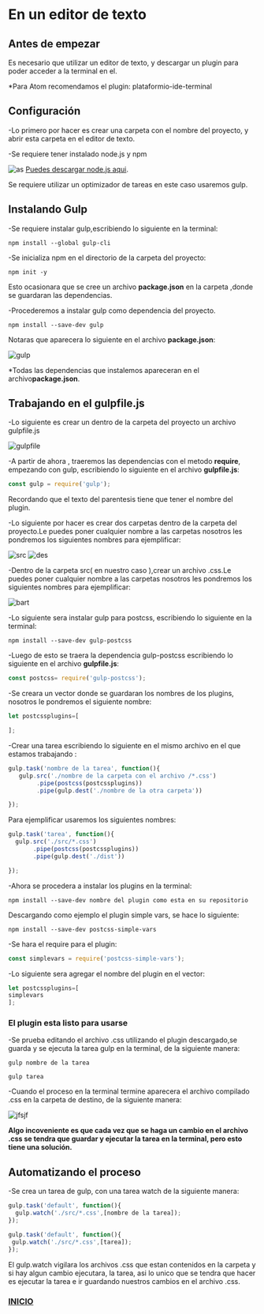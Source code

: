 # En un editor de texto

## Antes de empezar           
Es necesario que utilizar un editor de texto, y descargar un plugin para poder acceder a la terminal en el.

*Para Atom recomendamos el plugin: plataformio-ide-terminal


## Configuración

-Lo primero por hacer es crear una carpeta con el nombre del proyecto, y abrir esta carpeta en el editor de texto.

-Se requiere tener instalado node.js y npm

![as](https://cloud.githubusercontent.com/assets/22939434/24436646/e3ea7908-13f9-11e7-9caa-093332810f06.jpeg)
[Puedes descargar node.js aqui](https://nodejs.org/es/).

Se requiere utilizar un optimizador de tareas en este caso usaremos gulp.

## Instalando Gulp
-Se requiere instalar gulp,escribiendo lo siguiente en la terminal:

    npm install --global gulp-cli
  
-Se inicializa npm en el directorio de la carpeta del proyecto:

    npm init -y

Esto ocasionara que se cree un archivo **package.json** en la carpeta ,donde se guardaran las dependencias.

-Procederemos a instalar gulp como dependencia del proyecto.

    npm install --save-dev gulp

Notaras que aparecera lo siguiente en el archivo  **package.json**:

![gulp](https://cloud.githubusercontent.com/assets/22939434/24437355/dbc486b6-13fd-11e7-8e56-15e074b90fa4.jpeg)

*Todas las dependencias que instalemos apareceran en el archivo**package.json**.

## Trabajando en el gulpfile.js

-Lo siguiente es crear un dentro de la carpeta del proyecto un archivo gulpfile.js

![gulpfile](https://cloud.githubusercontent.com/assets/22939434/24437469/60291a0c-13fe-11e7-819f-153ce27b4f78.jpeg)


-A partir de ahora , traeremos las dependencias con el metodo **require**, empezando con gulp, escribiendo lo siguiente en el archivo **gulpfile.js**:

 ```javascript
const gulp = require('gulp'); 
 
```    
Recordando que el texto del parentesis tiene que tener el nombre del plugin.

-Lo siguiente por hacer es crear dos carpetas dentro de la carpeta del proyecto.Le puedes poner cualquier nombre a las carpetas nosotros les pondremos los siguientes nombres para ejemplificar: 

![src](https://cloud.githubusercontent.com/assets/22939434/24437879/e755a714-1400-11e7-8f9b-e09f245131e8.jpeg)
![des](https://cloud.githubusercontent.com/assets/22939434/24437880/e8882cf6-1400-11e7-934d-23063df3cb4e.jpeg)


-Dentro de la carpeta src( en nuestro caso ),crear un archivo .css.Le puedes poner cualquier nombre a las carpetas nosotros les pondremos los siguientes nombres para ejemplificar: 

![bart](https://cloud.githubusercontent.com/assets/22939434/24437926/4d76c050-1401-11e7-9fbf-12b42f3b443e.jpeg)

-Lo siguiente sera instalar gulp para postcss, escribiendo lo siguiente en la terminal:

    npm install --save-dev gulp-postcss
    
-Luego de esto se traera la dependencia gulp-postcss escribiendo lo siguiente en el archivo **gulpfile.js**:

 ```javascript
const postcss= require('gulp-postcss'); 
 
 ```    
 
-Se creara un vector donde se guardaran los nombres de los plugins, nosotros le pondremos el siguiente nombre:

 ```javascript
let postcssplugins=[

];
 
 ```    
 
-Crear una tarea escribiendo lo siguiente en el mismo archivo en el que estamos trabajando :

 ```javascript
gulp.task('nombre de la tarea', function(){
    gulp.src('./nombre de la carpeta con el archivo /*.css')
         .pipe(postcss(postcssplugins))
         .pipe(gulp.dest('./nombre de la otra carpeta'))

});
 
 ```    
 Para ejemplificar usaremos los siguientes nombres:
 
  ```javascript
gulp.task('tarea', function(){
    gulp.src('./src/*.css')
         .pipe(postcss(postcssplugins))
         .pipe(gulp.dest('./dist'))

});
 
 ```    
 
-Ahora se procedera a instalar los plugins en la terminal:

    npm install --save-dev nombre del plugin como esta en su repositorio

Descargando como ejemplo el plugin simple vars, se hace lo siguiente:

    npm install --save-dev postcss-simple-vars
  
  
-Se hara el require para el plugin:


 ```javascript
const simplevars = require('postcss-simple-vars'); 
 
```    

-Lo siguiente sera agregar el nombre del plugin en el vector:

 ```javascript
let postcssplugins=[
simplevars
];
 
 ```    

### El plugin esta listo para usarse

-Se prueba editando el archivo .css utilizando el plugin descargado,se guarda y se ejecuta la tarea gulp en la terminal, de la siguiente manera:

    gulp nombre de la tarea 
    
    gulp tarea

-Cuando el proceso en la terminal termine aparecera el archivo compilado .css en la carpeta de destino, de la siguiente manera:

![jfsjf](https://cloud.githubusercontent.com/assets/22939434/24438444/bbb7073e-1404-11e7-977f-518321eeda9f.jpeg)

**Algo incoveniente es que cada vez que se haga un cambio en el archivo .css se tendra que guardar y ejecutar la tarea en la terminal, pero esto tiene una solución.**

## Automatizando el proceso

-Se crea un tarea de gulp, con una tarea watch de la siguiente manera:

  ```javascript
gulp.task('default', function(){
    gulp.watch('./src/*.css',[nombre de la tarea]);
});
 
 ```    
 
   ```javascript
gulp.task('default', function(){
    gulp.watch('./src/*.css',[tarea]);
});
 
 ```    
El gulp.watch vigilara los archivos .css que estan contenidos en la carpeta y si hay algun cambio ejecutara, la tarea, asi lo unico que se tendra que hacer es ejecutar la tarea e ir guardando nuestros cambios en el archivo .css.















### [INICIO](https://github.com/juanmoguel/Introducci-n-a-Postcss/blob/master/Main.md)
